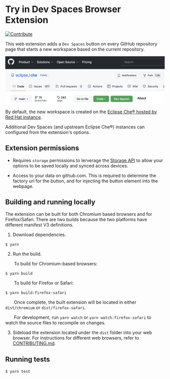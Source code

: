 # Try in Dev Spaces Browser Extension
[![Contribute](https://www.eclipse.org/che/contribute.svg)](https://workspaces.openshift.com#https://github.com/redhat-developer/try-in-dev-spaces-browser-extension)

This web extension adds a `Dev Spaces` button on every GitHub repository page that starts a new workspace based on the current repository.

![GitHub button example](./images/readme/github-button-example.png)

By default, the new workspace is created on the [Eclipse Che® hosted by Red Hat instance](https://developers.redhat.com/developer-sandbox/ide).

Additional Dev Spaces (and upstream Eclipse Che®) instances can configured from the extension's options.

## Extension permissions

 - Requires `storage` permissions to lerverage the [Storage API](https://developer.chrome.com/docs/extensions/reference/storage/) to allow your options to be saved locally and synced across devices.

 - Access to your data on github.com. This is required to determine the factory url for the button, and for injecting the button element into the webpage.

## Building and running locally

The extension can be built for both Chromium based browsers and for Firefox/Safari.
There are two builds because the two platforms have different manifest V3 definitions.

1. Download dependencies.
```
$ yarn
```

2. Run the build.

&nbsp;&nbsp;&nbsp;&nbsp;&nbsp;&nbsp;
To build for Chromium-based browsers:
```
$ yarn build
```
&nbsp;&nbsp;&nbsp;&nbsp;&nbsp;&nbsp;
To build for Firefox or Safari:
```
$ yarn build:firefox-safari
```
&nbsp;&nbsp;&nbsp;&nbsp;&nbsp;&nbsp;
Once complete, the built extension will be located in either `dist/chromium` or `dist/firefox-safari`.

&nbsp;&nbsp;&nbsp;&nbsp;&nbsp;&nbsp;
For development, run `yarn watch` or `yarn watch:firefox-safari` to watch the source files to recompile on changes.

3. Sideload the extension located under the `dist` folder into your web browser.
For instructions for different web browsers, refer to [CONTRIBUTING.md](./CONTRIBUTING.md).

## Running tests
```
$ yarn test
```
